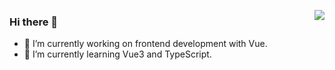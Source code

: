 <p>
  <a 
    href="https://github-readme-stats.vercel.app/api?username=13ruceYu&show_icons=true&count_private=true&hide_border=true&cache_seconds=1900"
    target="_blank"
    rel="noopener noreferrer"
  >
    <img 
      align="right"
      src="https://github-readme-stats.vercel.app/api?username=13ruceYu&show_icons=true&count_private=true&cache_seconds=1900&hide_title=true"
    >
  </a>
</p>


### Hi there 👋

- 🔭 I’m currently working on frontend development with Vue.
- 🌱 I’m currently learning Vue3 and TypeScript.
